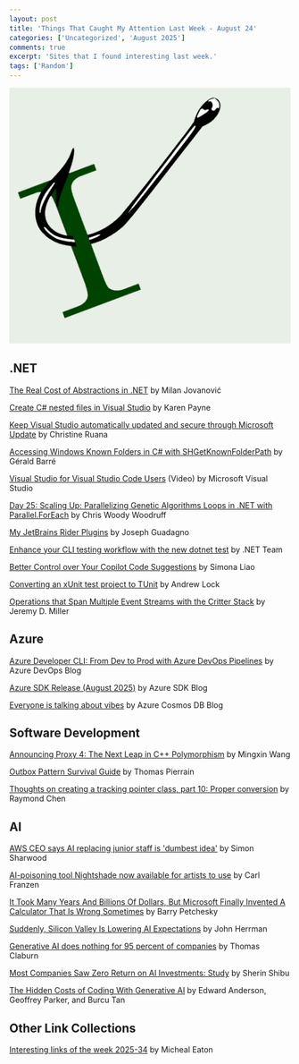 ```yaml
---
layout: post
title: 'Things That Caught My Attention Last Week - August 24'
categories: ['Uncategorized', 'August 2025']
comments: true
excerpt: 'Sites that I found interesting last week.'
tags: ['Random']
---
```

![caught-my-i](../assets/caught-i.png)

<!-- ## Open-source

## Architecture

## Presenting
 -->
## .NET

[The Real Cost of Abstractions in .NET](https://www.milanjovanovic.tech/blog/the-real-cost-of-abstractions-in-dotnet?utm_source=blog.peterritchie.com) by Milan Jovanović

[Create C# nested files in Visual Studio](https://dev.to/karenpayneoregon/create-c-nested-files-in-visual-studio-3j20?utm_source=blog.peterritchie.com) by Karen Payne

[Keep Visual Studio automatically updated and secure through Microsoft Update](https://devblogs.microsoft.com/visualstudio/automatically-install-visual-studio-security-updates-through-microsoft-update/?utm_source=blog.peterritchie.com) by Christine Ruana

[Accessing Windows Known Folders in C# with SHGetKnownFolderPath](https://www.meziantou.net/accessing-windows-known-folders-in-csharp-with-shgetknownfolderpath.htm?utm_source=blog.peterritchie.com) by Gérald Barré

[Visual Studio for Visual Studio Code Users](https://www.youtube.com/watch?v=6S4G4h295GU?utm_source=blog.peterritchie.com) (Video) by Microsoft Visual Studio

[Day 25: Scaling Up: Parallelizing Genetic Algorithms Loops in .NET with Parallel.ForEach](https://www.woodruff.dev/day-25-scaling-up-parallelizing-genetic-algorithms-loops-in-net-with-parallel-foreach/?utm_source=blog.peterritchie.com) by Chris Woody Woodruff

[My JetBrains Rider Plugins](https://www.josephguadagno.net/2025/08/23/my-jetbrains-rider-plugins-august-2025-edition?utm_source=blog.peterritchie.com) by Joseph Guadagno

[Enhance your CLI testing workflow with the new dotnet test](https://devblogs.microsoft.com/dotnet/dotnet-test-with-mtp/?utm_source=blog.peterritchie.com) by .NET Team

[Better Control over Your Copilot Code Suggestions](https://devblogs.microsoft.com/visualstudio/better-control-over-your-copilot-code-suggestions/?utm_source=blog.peterritchie.com) by Simona Liao

[Converting an xUnit test project to TUnit](https://andrewlock.net/converting-an-xunit-project-to-tunit/?utm_source=blog.peterritchie.com) by Andrew Lock

[Operations that Span Multiple Event Streams with the Critter Stack](https://jeremydmiller.com/2025/08/18/operations-that-span-multiple-event-streams-with-the-critter-stack/?utm_source=blog.peterritchie.com) by Jeremy D. Miller

<!-- ## Domain Driven Design

## DevOps

## Software Design

## Mobile

## Agile/Work Life

## REST/APIs
 -->
## Azure

[Azure Developer CLI: From Dev to Prod with Azure DevOps Pipelines](https://devblogs.microsoft.com/devops/azure-developer-cli-from-dev-to-prod-with-azure-devops-pipelines/?utm_source=blog.peterritchie.com) by Azure DevOps Blog

[Azure SDK Release (August 2025)](https://devblogs.microsoft.com/azure-sdk/azure-sdk-release-august-2025/?utm_source=blog.peterritchie.com) by Azure SDK Blog

[Everyone is talking about vibes](https://devblogs.microsoft.com/cosmosdb/everyone-is-talkin-bout-vibes/?utm_source=blog.peterritchie.com) by Azure Cosmos DB Blog

## Software Development

[Announcing Proxy 4: The Next Leap in C++ Polymorphism](https://devblogs.microsoft.com/cppblog/announcing-proxy-4-the-next-leap-in-c-polymorphism/?utm_source=blog.peterritchie.com) by Mingxin Wang

[Outbox Pattern Survival Guide](https://medium.com/@tpierrain/outbox-pattern-survival-guide-6ad4b57ef189?utm_source=blog.peterritchie.com) by Thomas Pierrain

[Thoughts on creating a tracking pointer class, part 10: Proper conversion](https://devblogs.microsoft.com/oldnewthing/20250822-00/?p=111494?utm_source=blog.peterritchie.com) by Raymond Chen

<!-- ## Windows

## Security
 -->
## AI

[AWS CEO says AI replacing junior staff is 'dumbest idea'](https://www.theregister.com/2025/08/21/aws_ceo_entry_level_jobs_opinion/?utm_source=blog.peterritchie.com) by Simon Sharwood

[AI-poisoning tool Nightshade now available for artists to use](https://venturebeat.com/ai/nightshade-the-free-tool-that-poisons-ai-models-is-now-available-for-artists-to-use/?utm_source=blog.peterritchie.com) by Carl Franzen

[It Took Many Years And Billions Of Dollars, But Microsoft Finally Invented A Calculator That Is Wrong Sometimes](https://defector.com/it-took-many-years-and-billions-of-dollars-but-microsoft-finally-invented-a-calculator-that-is-wrong-sometimes?giftLink=50fb6d3bb4d7516dfa13deb4e27638de?utm_source=blog.peterritchie.com) by Barry Petchesky

[Suddenly, Silicon Valley Is Lowering AI Expectations](https://nymag.com/intelligencer/article/suddenly-silicon-valley-is-lowering-ai-expectations.html?utm_source=blog.peterritchie.com) by  John Herrman

[Generative AI does nothing for 95 percent of companies](https://www.theregister.com/2025/08/18/generative_ai_zero_return_95_percent/?utm_source=blog.peterritchie.com) by Thomas Claburn

[Most Companies Saw Zero Return on AI Investments: Study](https://www.entrepreneur.com/business-news/most-companies-saw-zero-return-on-ai-investments-study/496144?utm_source=blog.peterritchie.com) by Sherin Shibu

[The Hidden Costs of Coding With Generative AI](https://sloanreview.mit.edu/article/the-hidden-costs-of-coding-with-generative-ai/?utm_source=blog.peterritchie.com) by Edward Anderson, Geoffrey Parker, and Burcu Tan

<!-- ## Social Media

## Online Tools

## Databases

## Cloud

## Computing

## Podcasts
 -->
## Other Link Collections

[Interesting links of the week 2025-34](https://samestuffdifferentday.net/2025/08/18/Interesting-links-of-the-week-2025-34/?utm_source=blog.peterritchie.com) by Micheal Eaton

